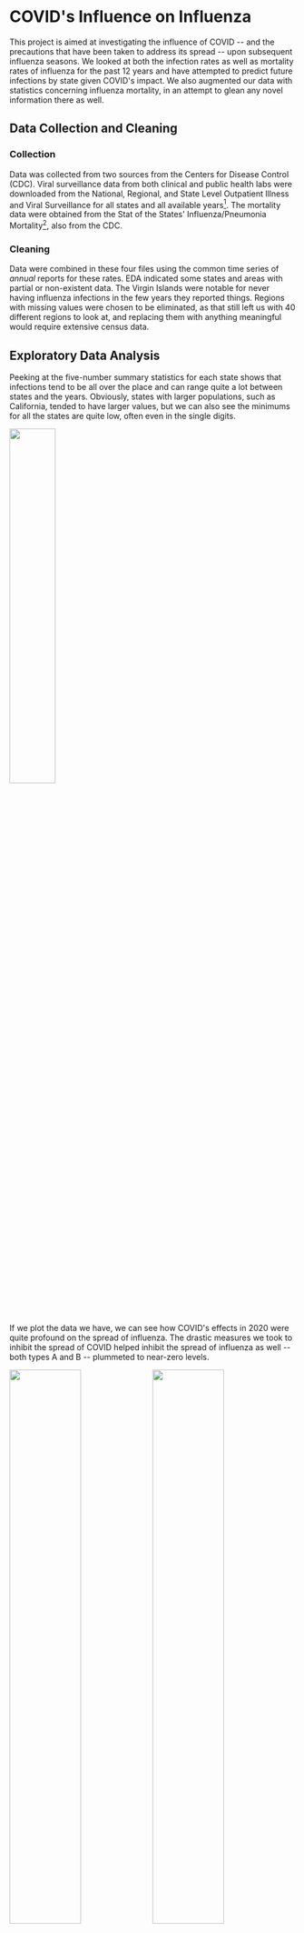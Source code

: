 # COVID's Influence on Influenza

This project is aimed at investigating the influence of COVID -- and the precautions that have been taken to address its spread -- upon subsequent influenza seasons. We looked at both the infection rates as well as mortality rates of influenza for the past 12 years and have attempted to predict future infections by state given COVID's impact. We also augmented our data with statistics concerning influenza mortality, in an attempt to glean any novel information there as well.

## Data Collection and Cleaning
### Collection

Data was collected from two sources from the Centers for Disease Control (CDC). Viral surveillance data from both clinical and public health labs were downloaded from the National, Regional, and State Level Outpatient Illness and Viral Surveillance for all states and all available years[^1].
The mortality data were obtained from the Stat of the States' Influenza/Pneumonia Mortality[^2], also from the CDC.

### Cleaning

Data were combined in these four files using the common time series of *annual* reports for these rates. EDA indicated some states and areas with partial or non-existent data. The Virgin Islands were notable for never having influenza infections in the few years they reported things. Regions with missing values were chosen to be eliminated, as that still left us with 40 different regions to look at, and replacing them with anything meaningful would require extensive census data.

## Exploratory Data Analysis

Peeking at the five-number summary statistics for each state shows that infections tend to be all over the place and can range quite a lot between states and the years. Obviously, states with larger populations, such as California, tended to have larger values, but we can also see the minimums for all the states are quite low, often even in the single digits.  

<img src=https://user-images.githubusercontent.com/31425480/194931899-2c4e4480-ca47-4db0-a49f-434567d84c5e.png width="40%">

If we plot the data we have, we can see how COVID's effects in 2020 were quite profound on the spread of influenza. The drastic measures we took to inhibit the spread of COVID helped inhibit the spread of influenza as well -- both types A and B -- plummeted to near-zero levels. 

<img src=https://user-images.githubusercontent.com/31425480/194933011-9520ee31-0eab-4281-a8e0-e5c35b02e735.png width="50%"><img src=https://user-images.githubusercontent.com/31425480/194933217-8b28c660-8f2a-4fd4-b4e5-ec1677ad2a36.png width="50%">
<img src=https://user-images.githubusercontent.com/31425480/194789390-010b222e-d466-4ee8-b4fb-54ccd3f57db0.png width="70%">

Influenza infections almost appear to be on a biannual cycle for type-B infections, but even the lowest years don't come close to approaching the low levels we saw with COVID. On the other hand, type-A infections seem to have been reported much less often about a decade ago, but similarly, it was still at a relatively high rate compared to what we saw in 2020.

However, there did ultimately end up being a few states who reported the fewest infections in years other than 2020. Of the forty states which we had complete data for, (which notably excludes Florida, a state that typically has not made public their influenza numbers), four states had the fewest type-A -- or total influenza infections -- in years outside of 2020: Alaska (2019), Nevada (2015), New Hampshire (2011), and Wyoming (2011). Alaska has a notoriously late flu season, with infections generally not beginning until after the start of the year (Morales, 2016)[^3] and as such, it would make sense that 2020's infection prevention actions would have been more likely to affect the 2019-2020 flu season for that region, than 2020-2021 as it did in other places. 

For type-B infections, however, it was surprising to see that the majority of states (27) had the fewest infections in 2021. When we look at the historical data for type-B infections, we can see that they're quite variable from year to year and I suspect it may have been that 2020 was prone to have been a more infectious year, and 2021 was prone to less infection. The difference between 2020 and 2021 for all of these states is less than 5%. It appears that type-B can be just as infectious as type-A (Sharma et. al, 2019)[^4], and seems to be more lethal (Craig, 2016)[^5], so perhaps we were super lucky to simply be graced with two very low years of type-B infections during this time.

## Forecasting pre-COVID

First we built ARIMA and linear models to see if they would be able to predict pre-COVID data, to then use those to predict the post-COVID data.  These types of models, with our data, did not produce overwhelming models, however for a few states we were able to achieve MASE rates as low as .886 (Georgia), .867 (Oklahoma), and even .716 (West Virginia).

## Forecasting post-COVID

The purpose of this project was to see if forecasting models made with pre-COVID data would be successful in predicting post-COVID data, with a hunch that they would not be effective. However, it was surprising to see just how poor these models operated on post-COVID data. First, we looked at what simple rolling averages might predict for infections of each type, with two years worth of predictions: 

<img src=https://user-images.githubusercontent.com/31425480/194941312-e4f90fed-311a-4eac-aa21-7b8069f5cfbd.png width="50%"><img src=https://user-images.githubusercontent.com/31425480/194941648-eece228a-8c5d-42ac-a78c-93ac3fc1bb89.png width="50%">
<img src=https://user-images.githubusercontent.com/31425480/194941759-e5059310-c7d9-4662-ab74-2b6132d1c6f5.png width="70%">

If we compare that to our previous graphs, we can see these moving average predictions were far from reality. However, these moving averages are about as simple as we could get for prediction so we attempted both Naive linear regression and AutoRegressive Integrated Moving Average (ARIMA) forecasting. With these, our forecasts fared no better -- when we looked at the accuracy of these, no MASE value for any region scored lower than 3 (Wisconsin) for Naive predictions, and only a single value approached 1 using ARIMA (Tennessee), but it approached 1 from the wrong direction at a value of 1.08. As much as ARIMA almost performed well, it also scored over 11 for Missouri -- Missour's Naive MASE score of 5.03 almost looks respectable in comparison.

Looking at that exceptionally poorly forecasted state of Missouri -- forecasts are in blue and the actual data has been plotted in red:    
<img src=https://user-images.githubusercontent.com/31425480/194945048-9d8dc338-8d62-4174-967c-710ef577b66f.png width="50%"><img src=https://user-images.githubusercontent.com/31425480/194944810-85e5b8e0-0368-47eb-acb5-d1d38f6ae931.png width="50%">

But even with our standout state of Tennessee, we can see the predictions didn't do well. It's important to note that the scales of Naive vs. ARIMA are drastically different, which is why Naive almost looks like a better prediction at first glance:  
<img src=https://user-images.githubusercontent.com/31425480/194945488-6b7f8254-ab43-4b36-8961-61b4d4709f66.png width="50%"><img src=https://user-images.githubusercontent.com/31425480/194945719-d8ffc91e-a55d-4e66-9440-0b22ca149f4c.png width="50%">

In the future, it may be easier to do influenza forecasting using only post-COVID data, but as we are only barely entering our third flu season since COVID became a thing, we simply do not have enough post-COVID data to use for forecasting, but it's clear that influenza spread hasn't yet returned to the spread we would have seen before COVID.

The code attached creates Naive and ARIMA forecasting images for each of the states we had complete data available, as well as four text files of the MASE errors for each type of model, listed by state.

## Mortality by Influenza Type

While unable to locate public influenza mortality data from post-COVID years, we were able to locate data from the CDC with mortality data overlapping much of our pre-COVID data. We then used this to explore whether type-A or type-B would be more associated with mortality using linear models, grouping our data both by year and by state. Most of the results were unsurprising as we would expect influenza to be related to deaths from influenza, but one interesting finding was for type-B influenza when we looked at it by year. We no longer saw the overwhelming levels of indication of association that we saw in other analyses, instead, the association seems implied but is much more uncertain for all years -- if we required a greater level of confidence, we would be inclined to fail to reject our null hypotheses there.

The code attached also creates text files summarizing linear models both by state and year, for type-A, type-B, and all types of influenza infection as it relates to mortality. Because these are sink dumps, they do not run well as part of the code as a whole but they each run well once the previous code has been run.

## Conclusions

Sometimes it feels like it's been decades since the start of COVID, however through the process of this project it's been painfully clear that there are barely two seasons of flu data at the time of this publication, and we are barely starting upon our third. Because of this lack of data we were ultimately hampered on the level of analysis, we could do on this topic, and it would be worth revisiting once more data has been collected. During the 2020 flu season (and 2019 for Alaska) we saw incredible reductions in influenza infections, but we do see these numbers trending upward with the 2021 flu season. But the data we have is only sufficient to let us know that currently, things are drastically different from pre-pandemic levels -- we will have to wait until we start seeing numbers from this flu season before we can start predicting if these changes will have any sort of lasting effect.  

But we also do need to recognize the limitations of our models on our pre-COVID data.  While we were able to produce significantly better models for these states, this was mostly in relativity.  Dr. Harvey Fineberg, former president of the Institute of Medicine, is quoted as saying: "The flu is very unpredictable when it begins and in how it takes off." And the simpler types of modeling with the data we fed our system proved to be mostly underwhelming from the start. Further research on this topic has indicated promising methods of inflenza prediction using social media mining[^6] and neural networks[^7], so perhaps these would be better avenues worth exploring.




[^1]: https://gis.cdc.gov/grasp/fluview/fluportaldashboard.html
[^2]: https://www.cdc.gov/nchs/pressroom/sosmap/flu_pneumonia_mortality/flu_pneumonia.htm
[^3]: Morales, C. R. (Nov 2016). JBER provides immunizations during Alaska Flu season *Joint Base Elmendorf-Richardson* 
https://www.jber.jb.mil/News/News-Articles/NewsDisplay/Article/993152/jber-provides-immunizations-during-alaska-flu-season/
[^4]: Sharma, L., Rebaza, A., & C. S. Dela Cruz. (2019). When “B” becomes “A”: The emerging threat of influenza B virus. 
*European Respiratory Journal* DOI: 10.1183/13993003.01325-2019
[^5]: Craig, J. (Aug 2016). Mortality rates higher among influenza B patients than influenza A patients. *CHEST Physician* 
https://www.mdedge.com/chestphysician/article/111792/vaccines/mortality-rates-higher-among-influenza-b-patients-influenza
[^6]: Singh, S & H. Kaur. (Feb 2021). Influenza prediction from social media texts using machine learning. *Journal of Physics: Conference Series*. 1950. https://iopscience.iop.org/article/10.1088/1742-6596/1950/1/012018
[^7]: Aiken, E. L., Nguyen, A. T., Viboud, C., & M. Santillana. (Jun 2021). Toward the use of neural networks for influenza prediction at multiple spatial resolutions. *Science Advances, 7*(25). DOI: 10.1126/sciadv.abb1237
